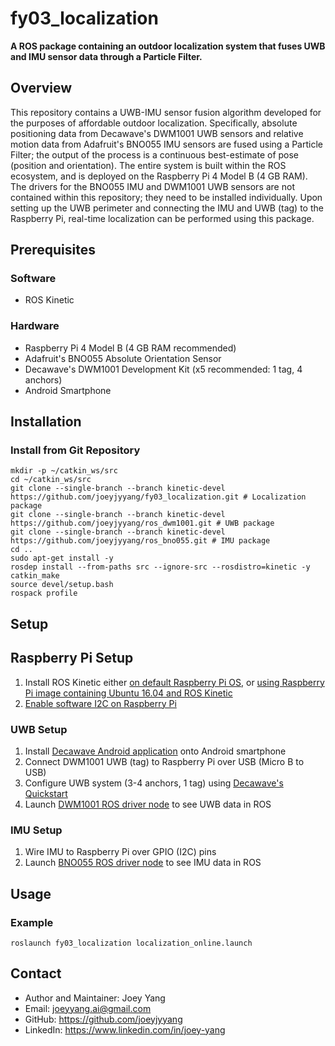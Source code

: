 # fy03_localization
**A ROS package containing an outdoor localization system that fuses UWB and IMU sensor data through a Particle Filter.**

## Overview
This repository contains a UWB-IMU sensor fusion algorithm developed for the purposes of affordable outdoor localization. Specifically, absolute positioning data from Decawave's DWM1001 UWB sensors and relative motion data from Adafruit's BNO055 IMU sensors are fused using a Particle Filter; the output of the process is a continuous best-estimate of pose (position and orientation). The entire system is built within the ROS ecosystem, and is deployed on the Raspberry Pi 4 Model B (4 GB RAM). The drivers for the BNO055 IMU and DWM1001 UWB sensors are not contained within this repository; they need to be installed individually. Upon setting up the UWB perimeter and connecting the IMU and UWB (tag) to the Raspberry Pi, real-time localization can be performed using this package. 

## Prerequisites
### Software
- ROS Kinetic

### Hardware
- Raspberry Pi 4 Model B (4 GB RAM recommended)
- Adafruit's BNO055 Absolute Orientation Sensor
- Decawave's DWM1001 Development Kit (x5 recommended: 1 tag, 4 anchors)
- Android Smartphone

## Installation
### Install from Git Repository
```
mkdir -p ~/catkin_ws/src
cd ~/catkin_ws/src
git clone --single-branch --branch kinetic-devel https://github.com/joeyjyyang/fy03_localization.git # Localization package
git clone --single-branch --branch kinetic-devel https://github.com/joeyjyyang/ros_dwm1001.git # UWB package
git clone --single-branch --branch kinetic-devel https://github.com/joeyjyyang/ros_bno055.git # IMU package
cd .. 
sudo apt-get install -y
rosdep install --from-paths src --ignore-src --rosdistro=kinetic -y
catkin_make
source devel/setup.bash
rospack profile
```

## Setup
## Raspberry Pi Setup
1. Install ROS Kinetic either [on default Raspberry Pi OS](http://wiki.ros.org/ROSberryPi/Installing%20ROS%20Kinetic%20on%20the%20Raspberry%20Pi), or [using Raspberry Pi image containing Ubuntu 16.04 and ROS Kinetic](https://downloads.ubiquityrobotics.com/pi.html)
2. [Enable software I2C on Raspberry Pi](https://github.com/fivdi/i2c-bus/blob/master/doc/raspberry-pi-software-i2c.md)

### UWB Setup
1. Install [Decawave Android application](https://www.decawave.com/source-code-for-the-android-application/) onto Android smartphone
2. Connect DWM1001 UWB (tag) to Raspberry Pi over USB (Micro B to USB)
3. Configure UWB system (3-4 anchors, 1 tag) using [Decawave's Quickstart](https://www.decawave.com/mdek1001/quickstart/)
4. Launch [DWM1001 ROS driver node](https://github.com/joeyjyyang/ros_dwm1001) to see UWB data in ROS

### IMU Setup
1. Wire IMU to Raspberry Pi over GPIO (I2C) pins
2. Launch [BNO055 ROS driver node](https://github.com/joeyjyyang/ros_bno055) to see IMU data in ROS

## Usage
### Example
```
roslaunch fy03_localization localization_online.launch
```

## Contact
- Author and Maintainer: Joey Yang
- Email: joeyyang.ai@gmail.com
- GitHub: https://github.com/joeyjyyang
- LinkedIn: https://www.linkedin.com/in/joey-yang
